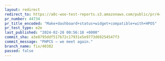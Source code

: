 ```yaml
---
layout: redirect
redirect_to: https://a8c-woo-test-reports.s3.amazonaws.com/public/pr/44734/e2e/index.html
pr_number: 44734
pr_title_encoded: "Make+dashboard+status+widget+compatible+with+HPOS"
pr_test_type: e2e
last_published: "2024-02-28 00:56:18 +0000"
commit_sha: a3e8795ddf517b72c17931e5e9773d69254547f3
commit_message: "PHPCS — we meet again."
branch_name: fix/40382
passed: false
---
```

